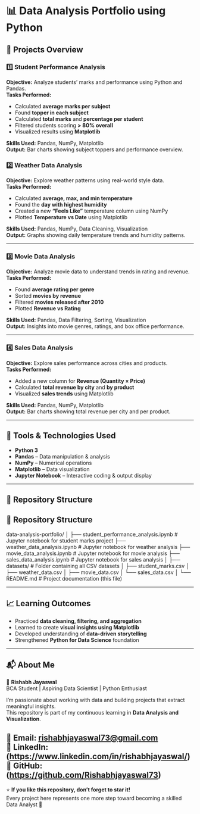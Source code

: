 # 📊 Data Analysis Portfolio using Python

## 🧠 Projects Overview
### 1️⃣ Student Performance Analysis
**Objective:** Analyze students’ marks and performance using Python and Pandas.  
**Tasks Performed:**
- Calculated **average marks per subject**
- Found **topper in each subject**
- Calculated **total marks** and **percentage per student**
- Filtered students scoring **> 80% overall**
- Visualized results using **Matplotlib**

**Skills Used:** Pandas, NumPy, Matplotlib  
**Output:** Bar charts showing subject toppers and performance overview.

### 2️⃣ Weather Data Analysis
**Objective:** Explore weather patterns using real-world style data.  
**Tasks Performed:**
- Calculated **average, max, and min temperature**
- Found the **day with highest humidity**
- Created a new **“Feels Like”** temperature column using NumPy
- Plotted **Temperature vs Date** using Matplotlib

**Skills Used:** Pandas, NumPy, Data Cleaning, Visualization  
**Output:** Graphs showing daily temperature trends and humidity patterns.

---

### 3️⃣ Movie Data Analysis
**Objective:** Analyze movie data to understand trends in rating and revenue.  
**Tasks Performed:**
- Found **average rating per genre**
- Sorted **movies by revenue**
- Filtered **movies released after 2010**
- Plotted **Revenue vs Rating**

**Skills Used:** Pandas, Data Filtering, Sorting, Visualization  
**Output:** Insights into movie genres, ratings, and box office performance.

---
### 4️⃣ Sales Data Analysis
**Objective:** Explore sales performance across cities and products.  
**Tasks Performed:**
- Added a new column for **Revenue (Quantity × Price)**
- Calculated **total revenue by city** and **by product**
- Visualized **sales trends** using Matplotlib

**Skills Used:** Pandas, NumPy, Matplotlib  
**Output:** Bar charts showing total revenue per city and per product.

---

## 🧰 Tools & Technologies Used
- **Python 3**
- **Pandas** – Data manipulation & analysis  
- **NumPy** – Numerical operations  
- **Matplotlib** – Data visualization  
- **Jupyter Notebook** – Interactive coding & output display

---

## 📁 Repository Structure
## 📁 Repository Structure

data-analysis-portfolio/
│
├── student_performance_analysis.ipynb     # Jupyter notebook for student marks project
├── weather_data_analysis.ipynb             # Jupyter notebook for weather analysis
├── movie_data_analysis.ipynb               # Jupyter notebook for movie analysis
├── sales_data_analysis.ipynb               # Jupyter notebook for sales analysis
│
├── datasets/                              # Folder containing all CSV datasets
│   ├── student_marks.csv
│   ├── weather_data.csv
│   ├── movie_data.csv
│   └── sales_data.csv
│
└── README.md                              # Project documentation (this file)


---

## 📈 Learning Outcomes
- Practiced **data cleaning, filtering, and aggregation**
- Learned to create **visual insights using Matplotlib**
- Developed understanding of **data-driven storytelling**
- Strengthened **Python for Data Science** foundation

---

## 📬 About Me
👋 **Rishabh Jayaswal**  
BCA Student | Aspiring Data Scientist | Python Enthusiast  

I’m passionate about working with data and building projects that extract meaningful insights.  
This repository is part of my continuous learning in **Data Analysis and Visualization**.  

📧 Email: rishabhjayaswal73@gmail.com  
💼 LinkedIn: (https://www.linkedin.com/in/rishabhjayaswal/)
🐍 GitHub:   (https://github.com/Rishabhjayaswal73)
---

⭐ **If you like this repository, don’t forget to star it!**  
Every project here represents one more step toward becoming a skilled Data Analyst 🚀
